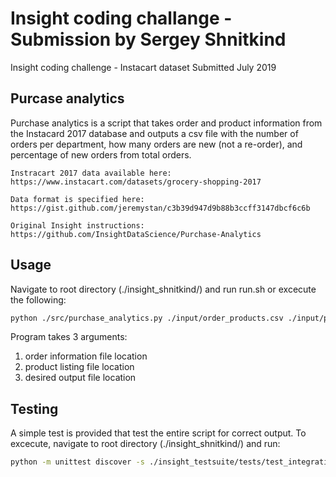 # Insight coding challange - Submission by Sergey Shnitkind
Insight coding challenge - Instacart dataset
Submitted July 2019

## Purcase analytics

Purchase analytics is a script that takes order and product information from the Instacard 2017 database 
and outputs a csv file with the number of orders per department, how many orders are new (not a re-order), 
and percentage of new orders from total orders.

    Instracart 2017 data available here:
    https://www.instacart.com/datasets/grocery-shopping-2017
    
    Data format is specified here:
    https://gist.github.com/jeremystan/c3b39d947d9b88b3ccff3147dbcf6c6b
    
    Original Insight instructions:
    https://github.com/InsightDataScience/Purchase-Analytics  

## Usage
Navigate to root directory (./insight_shnitkind/) and run run.sh or excecute the following:
```bash
python ./src/purchase_analytics.py ./input/order_products.csv ./input/products.csv ./output/report.csv
```

Program takes 3 arguments:
1. order information file location
2. product listing file location
3. desired output file location

## Testing
A simple test is provided that test the entire script for correct output. To excecute, navigate to root directory (./insight_shnitkind/) and run:
```bash
python -m unittest discover -s ./insight_testsuite/tests/test_integration_1/
```